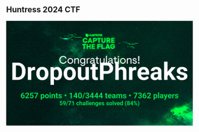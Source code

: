 ## Huntress 2024 CTF

![Huntress CTF team certificate](https://raw.githubusercontent.com/BeatBot/writeups/refs/heads/main/huntressCTF/cert.webp)

